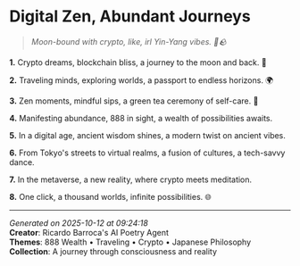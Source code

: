 # Digital Zen, Abundant Journeys

> *Moon-bound with crypto, like, irl Yin-Yang vibes. 🌙🪨*

**1.** Crypto dreams, blockchain bliss, a journey to the moon and back. 🚀


**2.** Traveling minds, exploring worlds, a passport to endless horizons. 🌍


**3.** Zen moments, mindful sips, a green tea ceremony of self-care. 🍵


**4.** Manifesting abundance, 888 in sight, a wealth of possibilities awaits.


**5.** In a digital age, ancient wisdom shines, a modern twist on ancient vibes.


**6.** From Tokyo's streets to virtual realms, a fusion of cultures, a tech-savvy dance.


**7.** In the metaverse, a new reality, where crypto meets meditation.


**8.** One click, a thousand worlds, infinite possibilities. 🌐



---

*Generated on 2025-10-12 at 09:24:18*  
**Creator**: Ricardo Barroca's AI Poetry Agent  
**Themes**: 888 Wealth • Traveling • Crypto • Japanese Philosophy  
**Collection**: A journey through consciousness and reality